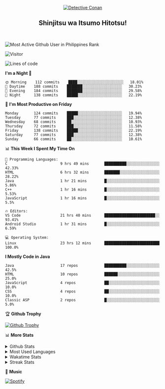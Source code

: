 <p align="center">
<a href="https://mrepol742.github.io">
  <img alt="Detective Conan" src="https://tenor.com/view/detective-detective-conan-anime-eyeglasses-gif-16507322.gif" /> 
  </a> 
  <h2 align="center">Shinjitsu wa Itsumo Hitotsu!</h2>
</p>
<br>

 
![Most Active Github User in Philippines Rank](https://enibdhv97zm33sz.m.pipedream.net)

![Visitor](https://visitor-badge.glitch.me/badge?page_id=mrepol742)
<!--START_SECTION:waka-->
![Lines of code](https://img.shields.io/badge/From%20Hello%20World%20I%27ve%20Written-170%20Thousand%20lines%20of%20code-blue)

**I'm a Night 🦉** 

```text
🌞 Morning    112 commits    ████░░░░░░░░░░░░░░░░░░░░░   18.01% 
🌆 Daytime    188 commits    ███████░░░░░░░░░░░░░░░░░░   30.23% 
🌃 Evening    184 commits    ███████░░░░░░░░░░░░░░░░░░   29.58% 
🌙 Night      138 commits    █████░░░░░░░░░░░░░░░░░░░░   22.19%

```
📅 **I'm Most Productive on Friday** 

```text
Monday       124 commits    █████░░░░░░░░░░░░░░░░░░░░   19.94% 
Tuesday      77 commits     ███░░░░░░░░░░░░░░░░░░░░░░   12.38% 
Wednesday    68 commits     ██░░░░░░░░░░░░░░░░░░░░░░░   10.93% 
Thursday     72 commits     ███░░░░░░░░░░░░░░░░░░░░░░   11.58% 
Friday       138 commits    █████░░░░░░░░░░░░░░░░░░░░   22.19% 
Saturday     77 commits     ███░░░░░░░░░░░░░░░░░░░░░░   12.38% 
Sunday       66 commits     ██░░░░░░░░░░░░░░░░░░░░░░░   10.61%

```


📊 **This Week I Spent My Time On** 

```text
💬 Programming Languages: 
C                        9 hrs 49 mins       ██████████░░░░░░░░░░░░░░░   42.33% 
HTML                     6 hrs 32 mins       ███████░░░░░░░░░░░░░░░░░░   28.22% 
Java                     1 hr 21 mins        █░░░░░░░░░░░░░░░░░░░░░░░░   5.86% 
C++                      1 hr 16 mins        █░░░░░░░░░░░░░░░░░░░░░░░░   5.53% 
JavaScript               1 hr 16 mins        █░░░░░░░░░░░░░░░░░░░░░░░░   5.5%

🔥 Editors: 
VS Code                  21 hrs 40 mins      ███████████████████████░░   93.41% 
Android Studio           1 hr 31 mins        █░░░░░░░░░░░░░░░░░░░░░░░░   6.59%

💻 Operating System: 
Linux                    23 hrs 12 mins      █████████████████████████   100.0%

```

**I Mostly Code in Java** 

```text
Java                     17 repos            ██████████░░░░░░░░░░░░░░░   42.5% 
HTML                     10 repos            ██████░░░░░░░░░░░░░░░░░░░   25.0% 
JavaScript               4 repos             ██░░░░░░░░░░░░░░░░░░░░░░░   10.0% 
CSS                      4 repos             ██░░░░░░░░░░░░░░░░░░░░░░░   10.0% 
Classic ASP              2 repos             █░░░░░░░░░░░░░░░░░░░░░░░░   5.0%

```



<!--END_SECTION:waka-->


<p>

🏆 **Github Trophy**
  
<a href="https://mrepol742.github.io">
<img alt="Github Trophy" src="https://github-profile-trophy.vercel.app/?username=mrepol742">
</a>
</p>

<p>

📊 **More Stats**
  
<details>
  <summary>Github Stats</summary>
  <br>
  <a href="https://mrepol742.github.io">
  <img alt="Github Stats" src="https://github-readme-stats.vercel.app/api?username=mrepol742&show_icons=true&include_all_commits=true&&count_private=true">
</a>
</details> 
<details>
  <summary>Most Used Languages</summary>
  <br>
 <a href="https://mrepol742.github.io">
<img alt="Most Used Languages" src="https://github-readme-stats.vercel.app/api/top-langs/?username=mrepol742&layout=compact&include_all_commits=true&&count_private=true&langs_count=20">
</a>
</details>

<details>
  <summary>Wakatime Stats</summary>
  <br>
<a href="https://mrepol742.github.io">
<img alt="Wakatime Stats" src="https://github-readme-stats.vercel.app/api/wakatime?username=mrepol742&layout=compact">
</a>
</details>

<details>
  <summary>Streak Stats</summary>
  <br>
<a href="https://mrepol742.github.io">
<img alt="Streak Stats" src="https://github-readme-streak-stats.herokuapp.com/?user=mrepol742">
</a>
</p>
</details>



<p>

🎵 **Music**
  
<a href="https://mrepol742.github.io">
<img alt="Spotify" src="https://spotify-recently-played-readme.vercel.app/api?user=7xx9e7hwq1qyown0m4ut78pcz&count=10&unique=true)">
</a>
</p>

